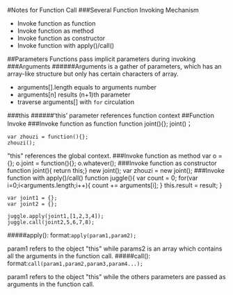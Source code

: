 #Notes for Function Call
###Several Function Invoking Mechanism
* Invoke function as function
* Invoke function as method
* Invoke function as constructor
* Invoke function with apply()/call()

##Parameters
Functions pass implicit parameters during invoking
###Arguments
######Arguments is a gather of parameters, which has an array-like structure but only has certain characters of array.

* arguments[].length equals to arguments number
* arguments[n] results (n+1)th parameter
* traverse arguments[] with `for` circulation 

###this
######‘this’ parameter references function context 
##Function Invoke
###Invoke function as function
	function joint(){};
	joint()；

	var zhouzi = function(){};
	zhouzi();

"this" references the global context.
###Invoke function as method
	var o = {};
	o.joint = function(){};
	o.whatever();
###Invoke function as constructor
	function joint(){ return this;}
	new joint();
	var zhouzi = new joint();
###Invoke function with apply()/call()
	function juggle(){
		var count = 0;
		for(var i=0;i<arguments.length;i++){
			count += arguments[i];
		}
		this.result = result;
	}
	
	var joint1 = {};
	var joint2 = {};
	
	juggle.apply(joint1,[1,2,3,4]);
	juggle.call(joint2,5,6,7,8);

#####apply():
format:`apply(param1,param2);`


param1 refers to the object "this" while params2 is an array which contains all the arguments in the function call.
#####call():
format:`call(param1,param2,param3,param4...);`

param1 refers to the object "this" while the others parameters are passed as arguments in the function call.